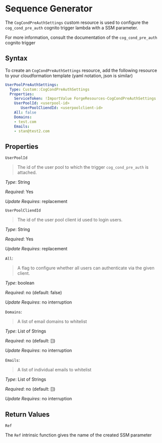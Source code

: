 # Sequence Generator

The `CogCondPreAuthSettings` custom resource is used to configure the
`cog_cond_pre_auth` cognito trigger lambda with a SSM parameter.

For more information, consult the documentation of the `cog_cond_pre_auth`
cognito trigger

## Syntax

To create an `CogCondPreAuthSettings` resource, add the following resource
to your cloudformation template (yaml notation, json is similar)

```yaml
UserPoolPreAuthSettings:
  Type: Custom::CogCondPreAuthSettings
  Properties:
    ServiceToken: !ImportValue ForgeResources-CogCondPreAuthSettings
    UserPoolId: <userpool-id>
	   UserPoolCliendId: <userpoolclient-id>
    All: false
    Domains:
    - test.com
    Emails:
    - stan@test2.com
```

## Properties

`UserPoolId`

> The id of the user pool to which the trigger `cog_cond_pre_auth` is attached.

_Type_: String

_Required_: Yes

_Update Requires_: replacement


`UserPoolCliendId`

> The id of the user pool client id used to login users.

_Type_: String

_Required_: Yes

_Update Requires_: replacement


`All`:

> A flag to configure whether all users can authenticate via the given client.

_Type_: boolean

_Required_: no (default: false)

_Update Requires_: no interruption


`Domains`:

> A list of email domains to whitelist

_Type_: List of Strings

_Required_: no (default: [])

_Update Requires_: no interruption


`Emails`:

> A list of individual emails to whitelist

_Type_: List of Strings

_Required_: no (default: [])

_Update Requires_: no interruption

## Return Values

`Ref`

The `Ref` intrinsic function gives the name of the created SSM parameter